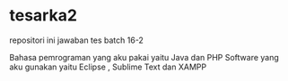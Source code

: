 # tesarka2
repositori ini jawaban tes batch 16-2

Bahasa pemrograman yang aku pakai yaitu Java dan PHP
Software yang aku gunakan yaitu Eclipse , Sublime Text dan XAMPP
